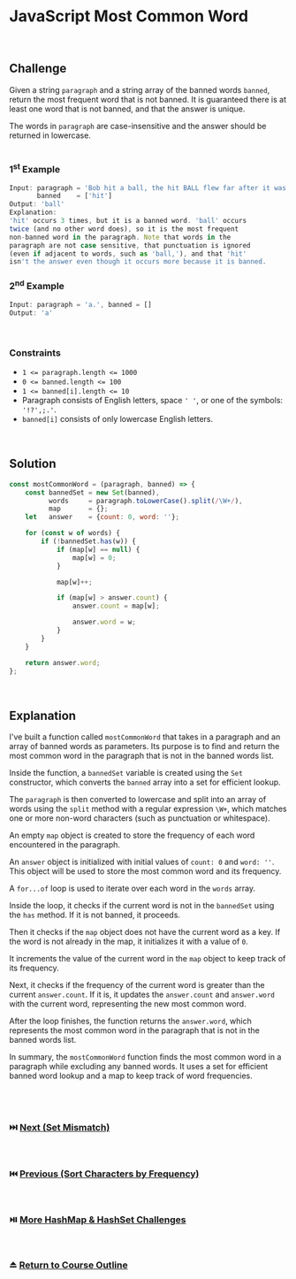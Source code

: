 # JavaScript Most Common Word
<br/>

## Challenge
Given a string `paragraph` and a string array of the banned words `banned`, return the most frequent word that is not banned. It is guaranteed there is at least one word that is not banned, and that the answer is unique.

The words in `paragraph` are case-insensitive and the answer should be returned in lowercase.
<br/>
<br/>

### 1<sup>st</sup> Example

```JavaScript
Input: paragraph = 'Bob hit a ball, the hit BALL flew far after it was hit.',
       banned    = ['hit']
Output: 'ball'
Explanation:
'hit' occurs 3 times, but it is a banned word. 'ball' occurs
twice (and no other word does), so it is the most frequent
non-banned word in the paragraph. Note that words in the
paragraph are not case sensitive, that punctuation is ignored
(even if adjacent to words, such as 'ball,'), and that 'hit'
isn't the answer even though it occurs more because it is banned.
```

### 2<sup>nd</sup> Example

```JavaScript
Input: paragraph = 'a.', banned = []
Output: 'a'
```

<br/>

### Constraints

- `1 <= paragraph.length <= 1000`
- `0 <= banned.length <= 100`
- `1 <= banned[i].length <= 10`
- Paragraph consists of English letters, space `' '`, or one of the symbols: `'!?',;.'`.
- `banned[i]` consists of only lowercase English letters.

<br/>

## Solution

```JavaScript
const mostCommonWord = (paragraph, banned) => {
    const bannedSet = new Set(banned),
          words     = paragraph.toLowerCase().split(/\W+/),
          map       = {};
    let   answer    = {count: 0, word: ''};

    for (const w of words) {
        if (!bannedSet.has(w)) {
            if (map[w] == null) {
                map[w] = 0;
            }

            map[w]++;

            if (map[w] > answer.count) {
                answer.count = map[w];

                answer.word = w;
            }
        }
    }

    return answer.word;
};
```

<br/>

## Explanation

I've built a function called `mostCommonWord` that takes in a paragraph and an array of banned words as parameters. Its purpose is to find and return the most common word in the paragraph that is not in the banned words list.
<br/>

Inside the function, a `bannedSet` variable is created using the `Set` constructor, which converts the `banned` array into a set for efficient lookup.
<br/>

The `paragraph` is then converted to lowercase and split into an array of words using the `split` method with a regular expression `\W+`, which matches one or more non-word characters (such as punctuation or whitespace).
<br/>

An empty `map` object is created to store the frequency of each word encountered in the paragraph.
<br/>

An `answer` object is initialized with initial values of `count: 0` and `word: ''`. This object will be used to store the most common word and its frequency.
<br/>

A `for...of` loop is used to iterate over each word in the `words` array.
<br/>

Inside the loop, it checks if the current word is not in the `bannedSet` using the `has` method. If it is not banned, it proceeds.
<br/>

Then it checks if the `map` object does not have the current word as a key. If the word is not already in the map, it initializes it with a value of `0`.
<br/>

It increments the value of the current word in the `map` object to keep track of its frequency.
<br/>

Next, it checks if the frequency of the current word is greater than the current `answer.count`. If it is, it updates the `answer.count` and `answer.word` with the current word, representing the new most common word.
<br/>

After the loop finishes, the function returns the `answer.word`, which represents the most common word in the paragraph that is not in the banned words list.
<br/>

In summary, the `mostCommonWord` function finds the most common word in a paragraph while excluding any banned words. It uses a set for efficient banned word lookup and a map to keep track of word frequencies.
<br/>
<br/>
<br/>
<br/>

### :next_track_button: [Next (Set Mismatch)][Next]
<br/>

### :previous_track_button: [Previous (Sort Characters by Frequency)][Previous]
<br/>

### :play_or_pause_button: [More HashMap & HashSet Challenges][More]
<br/>

### :eject_button: [Return to Course Outline][Return]
<br/>

[Next]: https://github.com/Superklok/JavaScriptHashMapsAndSets/blob/main/Multiset/JavaScriptSetMismatch.md
[Previous]: https://github.com/Superklok/JavaScriptHashMapsAndSets/blob/main/Multiset/JavaScriptSortCharactersByFrequency.md
[More]: https://github.com/Superklok/JavaScriptHashMapsAndSets
[Return]: https://github.com/Superklok/LearnJavaScript